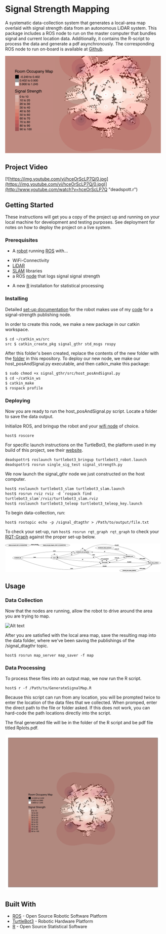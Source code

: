 # Signal Strength Mapping


A systematic data-collection system that generates a local-area map overlaid with signal strength data from an autonomous LiDAR system. This package includes a ROS node to run on the master computer that bundles signal and current location data. Additionally, it contains the R-script to process the data and generate a pdf asynchronously. The corresponding ROS node to run on-board is available at [Github](https://github.com/jtbon20/SignalStrengthNode).

![Alt text](assets/overview.png)

## Project Video

[![https://img.youtube.com/vi/hceOrScLP7Q/0.jpg](https://img.youtube.com/vi/hceOrScLP7Q/0.jpg)](http://www.youtube.com/watch?v=hceOrScLP7Q "deadspott.r")

## Getting Started

These instructions will get you a copy of the project up and running on your local machine for development and testing purposes. See deployment for notes on how to deploy the project on a live system.

### Prerequisites
 * A [robot](https://medium.com/@taggartbonham/wifi-signal-strength-monitoring-robot-2f7ad74c360a) running [ROS](http://www.ros.org/) with...
  - WiFi-Connectivity
  - [LiDAR](https://en.wikipedia.org/wiki/Lidar)
  - [SLAM](https://ocw.mit.edu/courses/aeronautics-and-astronautics/16-412j-cognitive-robotics-spring-2005/projects/1aslam_blas_repo.pdf) libraries
  - a ROS [node](https://github.com/jtbon20/SignalStrengthNode) that logs signal signal strength
* A new [R](https://www.r-project.org/) installation for statistical processing

### Installing
Detailed [set-up documentation](https://medium.com/@taggartbonham/wifi-signal-strength-monitoring-robot-2f7ad74c360a) for the robot makes use of my [code](https://github.com/jtbon20/SignalStrengthNode) for a signal-strength publishing node.



In order to create this node, we make a new package in our catkin workspace.

```
$ cd ~/catkin_ws/src
src $ catkin_create_pkg signal_gthr std_msgs rospy
```

After this folder's been created, replace the contents of the new folder with the [folder](https://github.com/jtbon20/SignalMapping/tree/master/signal_gthr) in this repository. To deploy our new node, we make our host_posAndSignal.py executable, and then catkin_make this package:

```
$ sudo chmod +x signal_gthr/src/host_posAndSignal.py
$ cd ~/catkin_ws
$ catkin_make
$ rospack profile
```

### Deploying

Now you are ready to run the host_posAndSignal.py script. Locate a folder to save the data output.


Initialize ROS, and bringup the robot and your [wifi node](https://github.com/jtbon20/SignalStrengthNode) of choice.
```
host$ roscore
```

For specific launch instructions on the TurtleBot3, the platform used in my build of this project, see their [website](http://emanual.robotis.com/docs/en/platform/turtlebot3/overview/).

```
deadspottr$ roslaunch turtlebot3_bringup turtlebot3_robot.launch
deadspottr$ rosrun single_sig_test signal_strength.py
```

We now launch the signal_gthr node we just constructed on the host computer.

```
host$ roslaunch turtlebot3_slam turtlebot3_slam.launch
host$ rosrun rviz rviz -d `rospack find turtlebot3_slam`/rviz/turtlebot3_slam.rviz
host$ roslaunch turtlebot3_teleop turtlebot3_teleop_key.launch
```

To begin data-collection, run:

```
host$ rostopic echo -p /signal_dtagthr > /Path/to/output/file.txt
```

To check your set-up, run `host$ rosrun rqt_graph rqt_graph` to check your [RQT-Graph](http://wiki.ros.org/rqt_graph) against the proper set-up below.

![Alt text](assets/rqt_graph.png)

## Usage
### Data Collection
Now that the nodes are running, allow the robot to drive around the area you are trying to map.

![Alt text](assets/lidarScan.png)

After you are satisfied with the local area map, save the resulting map into the data folder, where we've been saving the publishings of the /signal_dtagthr topic.
```
host$ rosrun map_server map_saver -f map
```

### Data Processing
To process these files into an output map, we now run the R script.

```
host$ r -f /Path/to/GenerateSignalMap.R
```

Because this script can run from any location, you will be prompted twice to enter the location of the data files that we collected.
When promped, enter the direct path to the file or folder asked. If this does not work, you can hard-code the path locations directly into the script.

The final generated file will be in the folder of the R script and be pdf file titled Rplots.pdf.

![Alt text](assets/Rplots.jpg)

## Built With

* [ROS](http://www.ros.org/) - Open Source Robotic Software Platform
* [TurtleBot3](http://emanual.robotis.com/docs/en/platform/turtlebot3/overview/) - Robotic Hardware Platform
* [R](https://www.r-project.org/) - Open Source Statistical Software

